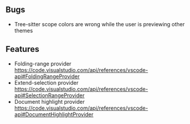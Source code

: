 ## Bugs
- Tree-sitter scope colors are wrong while the user is previewing other themes

## Features
- Folding-range provider https://code.visualstudio.com/api/references/vscode-api#FoldingRangeProvider
- Extend-selection provider https://code.visualstudio.com/api/references/vscode-api#SelectionRangeProvider
- Document highlight provider https://code.visualstudio.com/api/references/vscode-api#DocumentHighlightProvider